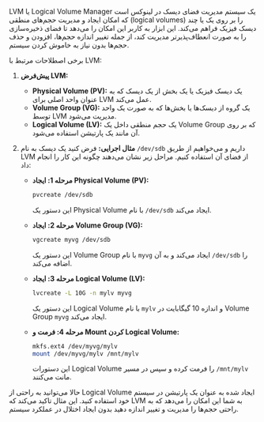 LVM یا Logical Volume Manager یک سیستم مدیریت فضای دیسک در لینوکس است که امکان ایجاد و مدیریت حجم‌های منطقی (logical volumes) را بر روی یک یا چند دیسک فیزیک فراهم می‌کند. این ابزار به کاربر این امکان را می‌دهد تا فضای ذخیره‌سازی را به صورت انعطاف‌پذیر‌تر مدیریت کند، از جمله تغییر اندازه حجم‌ها، افزودن و حذف حجم‌ها بدون نیاز به خاموش کردن سیستم.

برخی اصطلاحات مرتبط با LVM:

1. **پیش‌فرض LVM:**
   - **Physical Volume (PV):** یک دیسک فیزیک یا یک بخش از یک دیسک که به عنوان واحد اصلی برای LVM عمل می‌کند.
   - **Volume Group (VG):** یک گروه از دیسک‌ها یا بخش‌ها که به صورت یک واحد توسط LVM مدیریت می‌شود.
   - **Logical Volume (LV):** یک حجم منطقی داخل یک Volume Group که بر روی آن مانند یک پارتیشن استفاده می‌شود.

2. **مثال اجرایی:**
   فرض کنید یک دیسک به نام `/dev/sdb` داریم و می‌خواهیم از طریق LVM از فضای آن استفاده کنیم. مراحل زیر نشان می‌دهند چگونه این کار را انجام داد:

   - **مرحله 1: ایجاد Physical Volume (PV):**
     ```bash
     pvcreate /dev/sdb
     ```
     این دستور یک Physical Volume با نام `/dev/sdb` ایجاد می‌کند.

   - **مرحله 2: ایجاد Volume Group (VG):**
     ```bash
     vgcreate myvg /dev/sdb
     ```
     این دستور یک Volume Group با نام `myvg` ایجاد می‌کند و به آن `/dev/sdb` را اضافه می‌کند.

   - **مرحله 3: ایجاد Logical Volume (LV):**
     ```bash
     lvcreate -L 10G -n mylv myvg
     ```
     این دستور یک Logical Volume با نام `mylv` و اندازه 10 گیگابایت در Volume Group `myvg` ایجاد می‌کند.

   - **مرحله 4: فرمت و Mount کردن Logical Volume:**
     ```bash
     mkfs.ext4 /dev/myvg/mylv
     mount /dev/myvg/mylv /mnt/mylv
     ```
     این دستورات Logical Volume را فرمت کرده و سپس در مسیر `/mnt/mylv` مانت می‌کنند.

حالا می‌توانید به راحتی از Logical Volume ایجاد شده به عنوان یک پارتیشن در سیستم خود استفاده کنید. این مثال تاکید می‌کند که LVM به شما این امکان را می‌دهد که به راحتی حجم‌ها را مدیریت و تغییر اندازه دهید بدون ایجاد اختلال در عملکرد سیستم.
